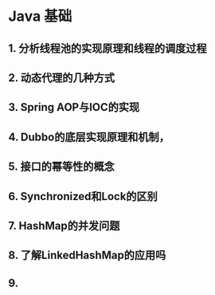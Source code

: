 # Java 基础

## 1. 分析线程池的实现原理和线程的调度过程

## 2. 动态代理的几种方式

## 3. Spring AOP与IOC的实现

## 4. Dubbo的底层实现原理和机制，

## 5. 接口的幂等性的概念

## 6. Synchronized和Lock的区别

## 7. HashMap的并发问题

## 8. 了解LinkedHashMap的应用吗

## 9. 